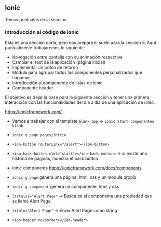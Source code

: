 ## Ionic

Temas puntuales de la sección

### Introducción al código de ionic

Esta es una sección corta, pero nos prepara el suelo para la sección 5. Aquí puntualmente trabajaremos lo siguiente:

- Navegación entre pantalla con su animación respectiva
- Cambiar el root de la aplicación (página inicial)
- Implementar un botón de retorno
- Módulo para agrupar todos los componentes personalizados que hagamos.
- Introducción al componente de listas de ionic
- Componente header

El objetivo es dejar la base para la siguiente sección y tener una primera interacción con las funcionalidades del día a día de una aplicación de ionic.

https://ionicframework.com/

- Vamos a trabajar con el template `blank app` -> `ionic start componentes blank`
- `ionic g page pages/inicio`
- `<ion-button routerLink="/alert"></ion-button>`
- `<ion-back-button slot="start"></ion-back-button>` -> si existe una historia de páginas, muestra el back button
- Ionic components https://ionicframework.com/docs/components
- `ionic g page` genera una página: html, css y un module propio
- `ionic g component` genera un componente: html y css

- `[titulo]="Alert Page"` -> Busca en el componente una propiedad que se llame Alert Page
- `titulo="Alert Page"` -> Envía Alert Page como string

- `<ion-header no-border></ion-header>`